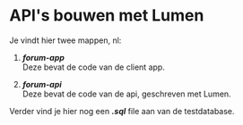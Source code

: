 # API's bouwen met Lumen

Je vindt hier twee mappen, nl:
  
1. ***forum-app***  
Deze bevat de code van de client app.  
  
2. ***forum-api***  
Deze bevat de code van de api, geschreven met Lumen.
  

Verder vind je hier nog een ***.sql*** file aan van de testdatabase.